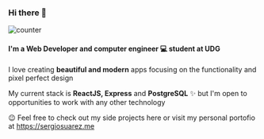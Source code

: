 ### Hi there 👋

![counter](https://eni83qn191s858f.m.pipedream.net)

#### I'm a Web Developer and computer engineer 💻 student at UDG

I love creating __beautiful and modern__ apps focusing on the functionality and pixel perfect design

My current stack is __ReactJS, Express__ and __PostgreSQL__ ✨ but I'm open to opportunities to work with any other technology

😉 Feel free to check out my side projects here or visit my personal portofio at https://sergiosuarez.me

